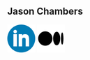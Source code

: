 Jason Chambers
---

[![](linkedin_logo.png)](https://www.linkedin.com/in/jasondchambers/)            [![](medium_logo.png)](https://medium.com/@jason.d.chambers/)

<!--
**yzxbmlf/yzxbmlf** is a ✨ _special_ ✨ repository because its `README.md` (this file) appears on your GitHub profile.

Here are some ideas to get you started:

- 🔭 I’m currently working on ...
- 🌱 I’m currently learning ...
- 👯 I’m looking to collaborate on ...
- 🤔 I’m looking for help with ...
- 💬 Ask me about ...
- 📫 How to reach me: ...
- 😄 Pronouns: ...
- ⚡ Fun fact: ...
-->

